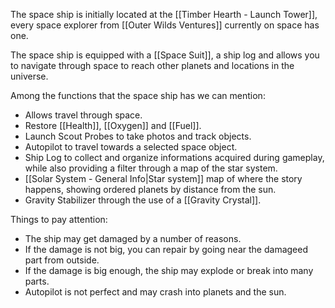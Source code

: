 The space ship is initially located at the [[Timber Hearth - Launch Tower]], every space explorer from [[Outer Wilds Ventures]] currently on space has one.

The space ship is equipped with a [[Space Suit]], a ship log and allows you to navigate through space to reach other planets and locations in the universe.

Among the functions that the space ship has we can mention:
- Allows travel through space.
- Restore [[Health]], [[Oxygen]] and [[Fuel]].
- Launch Scout Probes to take photos and track objects.
- Autopilot to travel towards a selected space object.
- Ship Log to collect and organize informations acquired during gameplay, while also providing a filter through a map of the star system.
- [[Solar System - General Info|Star system]] map of where the story happens, showing ordered planets by distance from the sun.
- Gravity Stabilizer through the use of a [[Gravity Crystal]].

Things to pay attention:
- The ship may get damaged by a number of reasons.
- If the damage is not big, you can repair by going near the damageed part from outside.
- If the damage is big enough, the ship may explode or break into many parts.
- Autopilot is not perfect and may crash into planets and the sun.